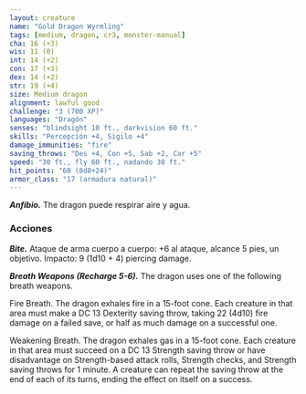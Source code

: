```yaml
---
layout: creature
name: "Gold Dragon Wyrmling"
tags: [medium, dragon, cr3, monster-manual]
cha: 16 (+3)
wis: 11 (0)
int: 14 (+2)
con: 17 (+3)
dex: 14 (+2)
str: 19 (+4)
size: Medium dragon
alignment: lawful good
challenge: "3 (700 XP)"
languages: "Dragón"
senses: "blindsight 10 ft., darkvision 60 ft."
skills: "Percepción +4, Sigilo +4"
damage_immunities: "fire"
saving_throws: "Des +4, Con +5, Sab +2, Car +5"
speed: "30 ft., fly 60 ft., nadando 30 ft."
hit_points: "60 (8d8+24)"
armor_class: "17 (armadura natural)"
---
```


***Anfibio.*** The dragon puede respirar aire y agua.

### Acciones

***Bite.*** Ataque de arma cuerpo a cuerpo: +6 al ataque, alcance 5 pies, un objetivo. Impacto: 9 (1d10 + 4) piercing damage.

***Breath Weapons (Recharge 5-6).*** The dragon uses one of the following breath weapons.

Fire Breath. The dragon exhales fire in a 15-foot cone. Each creature in that area must make a DC 13 Dexterity saving throw, taking 22 (4d10) fire damage on a failed save, or half as much damage on a successful one.

Weakening Breath. The dragon exhales gas in a 15-foot cone. Each creature in that area must succeed on a DC 13 Strength saving throw or have disadvantage on Strength-based attack rolls, Strength checks, and Strength saving throws for 1 minute. A creature can repeat the saving throw at the end of each of its turns, ending the effect on itself on a success.